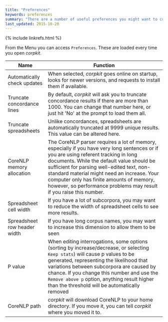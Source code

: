 ```yaml
---
title: "Preferences"
keywords: preferences
summary: "There are a number of useful preferences you might want to customise."
last_updated: 2015-10-20
---
```

{% include linkrefs.html %}

From the Menu you can access `Preferences`. These are loaded every time you open *corpkit*.

| Name      | Function      |
|--------|--------|
| Automatically check updates       | When selected, *corpkit* goes online on startup, looks for newer versions, and requests to install them if available.        |
| Truncate concordance lines       |  By default, *corpkit* will ask you to truncate concordance results if there are more than 1000. You can change that number here, or just hit 'No' at the prompt to load them all.  |
| Truncate spreadsheets      | Unlike concordances, spreadsheets are automatically truncated at 9999 unique results. This value can be altered here. |
| CoreNLP memory allocation  | The CoreNLP parser requires a lot of memory, especially if you have very long sentences or if you are using referent tracking in long documents. While the default value should be sufficient for parsing well-edited text, non-standard material might need an increase. Your computer only has finite amounts of memory, however, so performance problems may result if you raise this number.       |
| Spreadsheet cell width       | If you have a lot of subcorpora, you may want to reduce the width of spreadsheet cells to see more results.       |
| Spreadsheet row header width | If you have long corpus names, you may want to increase this dimension to allow them to be seen |
| P value | When editing interrogations, some options (sorting by increase/decrease, or selecting `Keep stats`) will cause p values to be generated, representing the likelihood that variations between subcorpora are caused by chance. If you change this number and use the `Remove above p` option, anything result higher than the threshold will be automatically removed |
| CoreNLP path       | *corpkit* will download CoreNLP to your home directory. If you move it, you can tell *corpkit* where you moved it to. |

